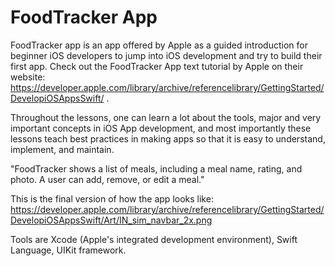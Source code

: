# FoodTracker App 
FoodTracker app is an app offered by Apple as a guided introduction for beginner iOS developers to jump into iOS development and try to build their first app. Check out the FoodTracker App text tutorial by Apple on their website: https://developer.apple.com/library/archive/referencelibrary/GettingStarted/DevelopiOSAppsSwift/ .

Throughout the lessons, one can learn a lot about the tools, major and very important concepts in iOS App development, and most importantly these lessons teach best practices in making apps so that it is easy to understand, implement, and maintain.

"FoodTracker shows a list of meals, including a meal name, rating, and photo. A user can add, remove, or edit a meal."

This is the final version of how the app looks like:
https://developer.apple.com/library/archive/referencelibrary/GettingStarted/DevelopiOSAppsSwift/Art/IN_sim_navbar_2x.png

 
Tools are Xcode (Apple's integrated development environment), Swift Language, UIKit framework. 
